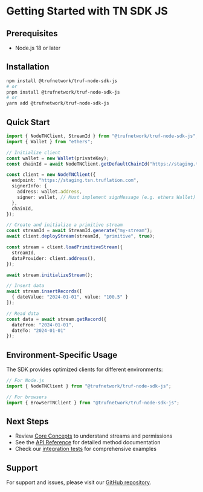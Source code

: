 # Getting Started with TN SDK JS

## Prerequisites
- Node.js 18 or later

## Installation

```bash
npm install @trufnetwork/truf-node-sdk-js
# or
pnpm install @trufnetwork/truf-node-sdk-js
# or 
yarn add @trufnetwork/truf-node-sdk-js
```

## Quick Start

```typescript
import { NodeTNClient, StreamId } from "@trufnetwork/truf-node-sdk-js";
import { Wallet } from "ethers";

// Initialize client
const wallet = new Wallet(privateKey);
const chainId = await NodeTNClient.getDefaultChainId("https://staging.tsn.truflation.com");

const client = new NodeTNClient({
  endpoint: "https://staging.tsn.truflation.com",
  signerInfo: {
    address: wallet.address,
    signer: wallet, // Must implement signMessage (e.g. ethers Wallet)
  },
  chainId,
});

// Create and initialize a primitive stream
const streamId = await StreamId.generate("my-stream");
await client.deployStream(streamId, "primitive", true);

const stream = client.loadPrimitiveStream({
  streamId,
  dataProvider: client.address(),
});

await stream.initializeStream();

// Insert data
await stream.insertRecords([
  { dateValue: "2024-01-01", value: "100.5" }
]);

// Read data
const data = await stream.getRecord({
  dateFrom: "2024-01-01",
  dateTo: "2024-01-01"
});
```

## Environment-Specific Usage

The SDK provides optimized clients for different environments:

```typescript
// For Node.js
import { NodeTNClient } from "@trufnetwork/truf-node-sdk-js";

// For browsers
import { BrowserTNClient } from "@trufnetwork/truf-node-sdk-js"; 
```

## Next Steps

- Review [Core Concepts](./core-concepts.md) to understand streams and permissions
- See the [API Reference](./api-reference.md) for detailed method documentation
- Check our [integration tests](../tests/integration) for comprehensive examples

## Support

For support and issues, please visit our [GitHub repository](https://github.com/trufnetwork/truf-node-sdk-js/issues).
